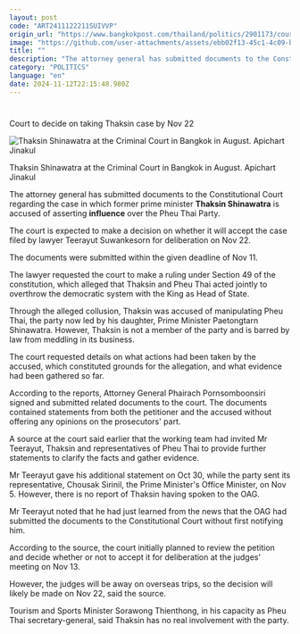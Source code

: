 ```yaml
---
layout: post
code: "ART2411122211SUIVVP"
origin_url: "https://www.bangkokpost.com/thailand/politics/2901173/court-to-decide-on-taking-thaksin-case-by-nov-22"
image: "https://github.com/user-attachments/assets/ebb02f13-45c1-4c09-b7e6-de12a5be8e5c"
title: ""
description: "The attorney general has submitted documents to the Constitutional Court regarding the case in which former prime minister  Thaksin Shinawatra  is accused of asserting  influence  over the Pheu Thai Party."
category: "POLITICS"
language: "en"
date: 2024-11-12T22:15:48.980Z
---
```


# 

Court to decide on taking Thaksin case by Nov 22

![Thaksin Shinawatra at the Criminal Court in Bangkok in August. Apichart Jinakul](https://github.com/user-attachments/assets/79085a22-384f-4d18-8582-091aab073903)

Thaksin Shinawatra at the Criminal Court in Bangkok in August. Apichart Jinakul

The attorney general has submitted documents to the Constitutional Court regarding the case in which former prime minister **Thaksin Shinawatra** is accused of asserting **influence** over the Pheu Thai Party.

The court is expected to make a decision on whether it will accept the case filed by lawyer Teerayut Suwankesorn for deliberation on Nov 22.

The documents were submitted within the given deadline of Nov 11.

The lawyer requested the court to make a ruling under Section 49 of the constitution, which alleged that Thaksin and Pheu Thai acted jointly to overthrow the democratic system with the King as Head of State.

Through the alleged collusion, Thaksin was accused of manipulating Pheu Thai, the party now led by his daughter, Prime Minister Paetongtarn Shinawatra. However, Thaksin is not a member of the party and is barred by law from meddling in its business.

The court requested details on what actions had been taken by the accused, which constituted grounds for the allegation, and what evidence had been gathered so far.

According to the reports, Attorney General Phairach Pornsomboonsiri signed and submitted related documents to the court. The documents contained statements from both the petitioner and the accused without offering any opinions on the prosecutors' part.

A source at the court said earlier that the working team had invited Mr Teerayut, Thaksin and representatives of Pheu Thai to provide further statements to clarify the facts and gather evidence.

Mr Teerayut gave his additional statement on Oct 30, while the party sent its representative, Chousak Sirinil, the Prime Minister's Office Minister, on Nov 5. However, there is no report of Thaksin having spoken to the OAG.

Mr Teerayut noted that he had just learned from the news that the OAG had submitted the documents to the Constitutional Court without first notifying him.

According to the source, the court initially planned to review the petition and decide whether or not to accept it for deliberation at the judges' meeting on Nov 13.

However, the judges will be away on overseas trips, so the decision will likely be made on Nov 22, said the source.

Tourism and Sports Minister Sorawong Thienthong, in his capacity as Pheu Thai secretary-general, said Thaksin has no real involvement with the party.